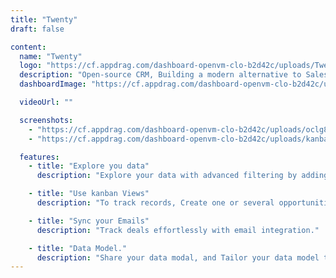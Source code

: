 ```yaml
---
title: "Twenty"
draft: false

content:
  name: "Twenty"
  logo: "https://cf.appdrag.com/dashboard-openvm-clo-b2d42c/uploads/Twenty-ZipA.png"
  description: "Open-source CRM, Building a modern alternative to Salesforce, powered by the community."
  dashboardImage: "https://cf.appdrag.com/dashboard-openvm-clo-b2d42c/uploads/oclg8rdRgBnzeLnSJOfettLFjI-vBxU.webp"

  videoUrl: ""

  screenshots:
    - "https://cf.appdrag.com/dashboard-openvm-clo-b2d42c/uploads/oclg8rdRgBnzeLnSJOfettLFjI-vBxU.webp"
    - "https://cf.appdrag.com/dashboard-openvm-clo-b2d42c/uploads/kanban-light-ub7v.png"

  features:
    - title: "Explore you data"
      description: "Explore your data with advanced filtering by adding, filtering, sorting, editing, and tracking customers"

    - title: "Use kanban Views"
      description: "To track records, Create one or several opportunities for each company"

    - title: "Sync your Emails"
      description: "Track deals effortlessly with email integration."

    - title: "Data Model."
      description: "Share your data modal, and Tailor your data model to meet business needs."
---
```


